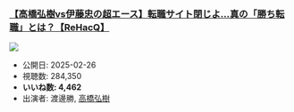 ### [【高橋弘樹vs伊藤忠の超エース】転職サイト閉じよ…真の「勝ち転職」とは？【ReHacQ】](https://www.youtube.com/watch?v=dv7Wx7-UL7I)
[![](https://img.youtube.com/vi/dv7Wx7-UL7I/sddefault.jpg)](https://www.youtube.com/watch?v=dv7Wx7-UL7I)
-   公開日: 2025-02-26
-   視聴数: 284,350
-   **いいね数: 4,462**
-   出演者: 渡邊勝, [高橋弘樹](/rehacq_fan/people/高橋弘樹 "wikilink")
